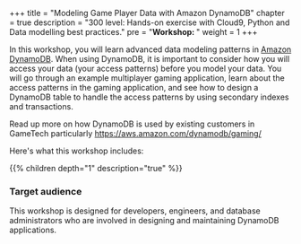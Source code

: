 +++
title = "Modeling Game Player Data with Amazon DynamoDB"
chapter = true
description = "300 level: Hands-on exercise with Cloud9, Python and Data modelling best practices."
pre = "<b>Workshop: </b>"
weight = 1
+++


In this workshop, you will learn advanced data modeling patterns in [Amazon DynamoDB](https://docs.aws.amazon.com/amazondynamodb/latest/developerguide/Introduction.html). When using DynamoDB, it is important to consider how you will access your data (your access patterns) before you model your data. You will go through an example multiplayer gaming application, learn about the access patterns in the gaming application, and see how to design a DynamoDB table to handle the access patterns by using secondary indexes and transactions.

Read up more on how DynamoDB is used by existing customers in GameTech particularly
https://aws.amazon.com/dynamodb/gaming/

Here's what this workshop includes:

{{% children depth="1" description="true" %}}


### Target audience

This workshop is designed for developers, engineers, and database administrators who are involved in designing and maintaining DynamoDB applications.







